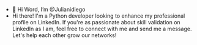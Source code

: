 - 👋 Hi Word, I’m @Julianidiego
- Hi there! I'm a Python developer looking to enhance my professional profile on LinkedIn. If you're as passionate about skill validation on LinkedIn as I am, feel free to connect with me and send me a message. Let's help each other grow our networks!
<!--- 
Julianidiego/Julianidiego is a ✨ special ✨ repository because its `README.md` (this file) appears on your GitHub profile.
You can click the Preview link to take a look at your changes.
--->
